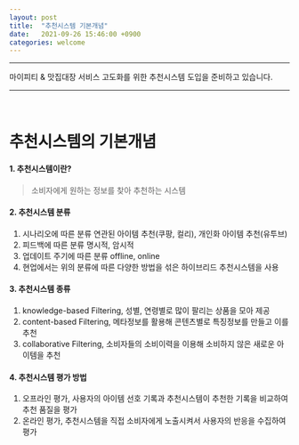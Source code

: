 ```yaml
---
layout: post
title:  "추천시스템 기본개념"
date:   2021-09-26 15:46:00 +0900
categories: welcome
---
```


* * *
마이피티 & 맛집대장 서비스 고도화를 위한 추천시스템 도입을 준비하고 있습니다.
* * *
<br/>

추천시스템의 기본개념
=============
  

#### 1. 추천시스템이란?
> 소비자에게 원하는 정보를 찾아 추천하는 시스템
  
#### 2. 추천시스템 분류
1. 시나리오에 따른 분류 연관된 아이템 추천(쿠팡, 컬리), 개인화 아이템 추천(유투브)  
2. 피드백에 따른 분류 명시적, 암시적  
3. 업데이트 주기에 따른 분류 offline, online  
4. 현업에서는 위의 분류에 따른 다양한 방법을 섞은 하이브리드 추천시스템을 사용  
  
#### 3. 추천시스템 종류
1. knowledge-based Filtering, 성별, 연령별로 많이 팔리는 상품을 모아 제공
2. content-based Filtering, 메타정보를 활용해 콘텐츠별로 특징정보를 만들고 이를 추천
3. collaborative Filtering, 소비자들의 소비이력을 이용해 소비하지 않은 새로운 아이템을 추천
  
#### 4. 추천시스템 평가 방법
1. 오프라인 평가, 사용자의 아이템 선호 기록과 추천시스템이 추천한 기록을 비교하여 추천 품질을 평가
2. 온라인 평가, 추천시스템을 직접 소비자에게 노출시켜서 사용자의 반응을 수집하여 평가
